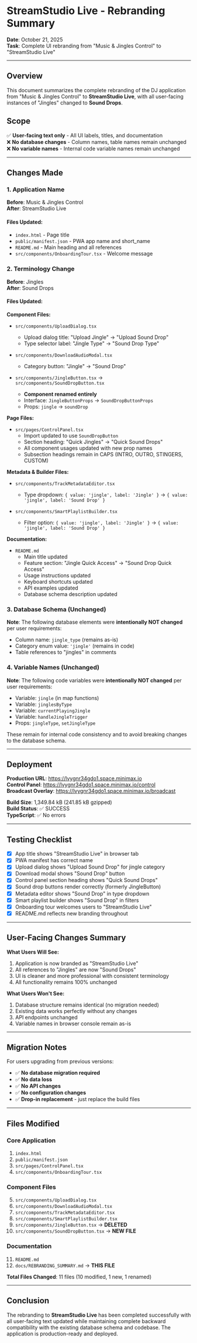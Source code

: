 # StreamStudio Live - Rebranding Summary

**Date**: October 21, 2025  
**Task**: Complete UI rebranding from "Music & Jingles Control" to "StreamStudio Live"

---

## Overview

This document summarizes the complete rebranding of the DJ application from "Music & Jingles Control" to **StreamStudio Live**, with all user-facing instances of "Jingles" changed to **Sound Drops**.

## Scope

✅ **User-facing text only** - All UI labels, titles, and documentation  
❌ **No database changes** - Column names, table names remain unchanged  
❌ **No variable names** - Internal code variable names remain unchanged  

---

## Changes Made

### 1. Application Name

**Before**: Music & Jingles Control  
**After**: StreamStudio Live

#### Files Updated:
- `index.html` - Page title
- `public/manifest.json` - PWA app name and short_name
- `README.md` - Main heading and all references
- `src/components/OnboardingTour.tsx` - Welcome message

### 2. Terminology Change

**Before**: Jingles  
**After**: Sound Drops

#### Files Updated:

**Component Files:**
- `src/components/UploadDialog.tsx`
  - Upload dialog title: "Upload Jingle" → "Upload Sound Drop"
  - Type selector label: "Jingle Type" → "Sound Drop Type"

- `src/components/DownloadAudioModal.tsx`
  - Category button: "Jingle" → "Sound Drop"

- `src/components/JingleButton.tsx` → `src/components/SoundDropButton.tsx`
  - **Component renamed entirely**
  - Interface: `JingleButtonProps` → `SoundDropButtonProps`
  - Props: `jingle` → `soundDrop`

**Page Files:**
- `src/pages/ControlPanel.tsx`
  - Import updated to use `SoundDropButton`
  - Section heading: "Quick Jingles" → "Quick Sound Drops"
  - All component usages updated with new prop names
  - Subsection headings remain in CAPS (INTRO, OUTRO, STINGERS, CUSTOM)

**Metadata & Builder Files:**
- `src/components/TrackMetadataEditor.tsx`
  - Type dropdown: `{ value: 'jingle', label: 'Jingle' }` → `{ value: 'jingle', label: 'Sound Drop' }`

- `src/components/SmartPlaylistBuilder.tsx`
  - Filter option: `{ value: 'jingle', label: 'Jingle' }` → `{ value: 'jingle', label: 'Sound Drop' }`

**Documentation:**
- `README.md`
  - Main title updated
  - Feature section: "Jingle Quick Access" → "Sound Drop Quick Access"
  - Usage instructions updated
  - Keyboard shortcuts updated
  - API examples updated
  - Database schema description updated

### 3. Database Schema (Unchanged)

**Note**: The following database elements were **intentionally NOT changed** per user requirements:

- Column name: `jingle_type` (remains as-is)
- Category enum value: `'jingle'` (remains in code)
- Table references to "jingles" in comments

### 4. Variable Names (Unchanged)

**Note**: The following code variables were **intentionally NOT changed** per user requirements:

- Variable: `jingle` (in map functions)
- Variable: `jinglesByType`
- Variable: `currentPlayingJingle`
- Variable: `handleJingleTrigger`
- Props: `jingleType`, `setJingleType`

These remain for internal code consistency and to avoid breaking changes to the database schema.

---

## Deployment

**Production URL**: https://lvygnr34gdo1.space.minimax.io  
**Control Panel**: https://lvygnr34gdo1.space.minimax.io/control  
**Broadcast Overlay**: https://lvygnr34gdo1.space.minimax.io/broadcast  

**Build Size**: 1,349.84 kB (241.85 kB gzipped)  
**Build Status**: ✅ SUCCESS  
**TypeScript**: ✅ No errors  

---

## Testing Checklist

- [x] App title shows "StreamStudio Live" in browser tab
- [x] PWA manifest has correct name
- [x] Upload dialog shows "Upload Sound Drop" for jingle category
- [x] Download modal shows "Sound Drop" button
- [x] Control panel section heading shows "Quick Sound Drops"
- [x] Sound drop buttons render correctly (formerly JingleButton)
- [x] Metadata editor shows "Sound Drop" in type dropdown
- [x] Smart playlist builder shows "Sound Drop" in filters
- [x] Onboarding tour welcomes users to "StreamStudio Live"
- [x] README.md reflects new branding throughout

---

## User-Facing Changes Summary

**What Users Will See:**
1. Application is now branded as "StreamStudio Live"
2. All references to "Jingles" are now "Sound Drops"
3. UI is cleaner and more professional with consistent terminology
4. All functionality remains 100% unchanged

**What Users Won't See:**
1. Database structure remains identical (no migration needed)
2. Existing data works perfectly without any changes
3. API endpoints unchanged
4. Variable names in browser console remain as-is

---

## Migration Notes

For users upgrading from previous versions:

- ✅ **No database migration required**
- ✅ **No data loss**
- ✅ **No API changes**
- ✅ **No configuration changes**
- ✅ **Drop-in replacement** - just replace the build files

---

## Files Modified

### Core Application
1. `index.html`
2. `public/manifest.json`
3. `src/pages/ControlPanel.tsx`
4. `src/components/OnboardingTour.tsx`

### Component Files
5. `src/components/UploadDialog.tsx`
6. `src/components/DownloadAudioModal.tsx`
7. `src/components/TrackMetadataEditor.tsx`
8. `src/components/SmartPlaylistBuilder.tsx`
9. `src/components/JingleButton.tsx` → **DELETED**
10. `src/components/SoundDropButton.tsx` → **NEW FILE**

### Documentation
11. `README.md`
12. `docs/REBRANDING_SUMMARY.md` → **THIS FILE**

**Total Files Changed**: 11 files (10 modified, 1 new, 1 renamed)

---

## Conclusion

The rebranding to **StreamStudio Live** has been completed successfully with all user-facing text updated while maintaining complete backward compatibility with the existing database schema and codebase. The application is production-ready and deployed.
